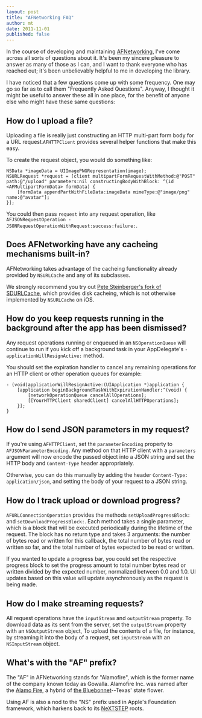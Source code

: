 ```yaml
---
layout: post
title: "AFNetworking FAQ"
author: mt
date: 2011-11-01
published: false
---
```


In the course of developing and maintaining [AFNetworking](https://github.com/gowalla/AFNetworking), I've come across all sorts of questions about it. It's been my sincere pleasure to answer as many of those as I can, and I want to thank everyone who has reached out; it's been unbelievably helpful to me in developing the library.

I have noticed that a few questions come up with some frequency.  One may go so far as to call them "Frequently Asked Questions". Anyway, I thought it might be useful to answer these all in one place, for the benefit of anyone else who might have these same questions:

## How do I upload a file?

Uploading a file is really just constructing an HTTP multi-part form body for a URL request.`AFHTTPClient` provides several helper functions that make this easy.

To create the request object, you would do something like:

	NSData *imageData = UIImagePNGRepresentation(image);
	NSURLRequest *request = [client multipartFormRequestWithMethod:@"POST" path:@"/upload" parameters:nil constructingBodyWithBlock: ^(id <AFMultipartFormData> formData) {
		[formData appendPartWithFileData:imageData mimeType:@"image/png" name:@"avatar"];
	}];

You could then pass `request` into any request operation, like `AFJSONRequestOperation -JSONRequestOperationWithRequest:success:failure:`.

## Does AFNetworking have any cacheing mechanisms built-in?

AFNetworking takes advantage of the cacheing functionality already provided by `NSURLCache` and any of its subclasses.

We strongly recommend you try out [Pete Steinberger's fork of SDURLCache](https://github.com/steipete/SDURLCache), which provides disk cacheing, which is not otherwise implemented by `NSURLCache` on iOS.

## How do you keep requests running in the background after the app has been dismissed?

Any request operations running or enqueued in an `NSOperationQueue` will continue to run if you kick off a background task in your AppDelegate's `-applicationWillResignActive:` method. 

You should set the expiration handler to cancel any remaining operations for an HTTP client or other operation queues for example:

	- (void)applicationWillResignActive:(UIApplication *)application {
    	[application beginBackgroundTaskWithExpirationHandler:^(void) {
			[networkOperationQueue cancelAllOperations];
        	[[YourHTTPClient sharedClient] cancelAllHTTPOperations];
    	}];
	}

## How do I send JSON parameters in my request?

If you're using `AFHTTPClient`, set the `parameterEncoding` property to `AFJSONParameterEncoding`. Any method on that HTTP client with a `parameters` argument will now encode the passed object into a JSON string and set the HTTP body and `Content-Type` header appropriately.

Otherwise, you can do this manually by adding the header `Content-Type: application/json`, and setting the body of your request to a JSON string.

## How do I track upload or download progress?

`AFURLConnectionOperation` provides the methods `setUploadProgressBlock:` and `setDownloadProgressBlock:`. Each method takes a single parameter, which is a block that will be executed periodically during the lifetime of the request. The block has no return type and takes 3 arguments: the number of bytes read or written for this callback, the total number of bytes read or written so far, and the total number of bytes expected to be read or written.

If you wanted to update a progress bar, you could set the respective progress block to set the progress amount to total number bytes read or written divided by the expected number, normalized between 0.0 and 1.0. UI updates based on this value will update asynchronously as the request is being made.

## How do I make streaming requests?

All request operations have the `inputStream` and `outputStream` property. To download data as its sent from the server, set the `outputStream` property with an `NSOutputStream` object,  To upload the contents of a file, for instance, by streaming it into the body of a request, set `inputStream` with an `NSInputStream` object.

## What's with the "AF" prefix?

The "AF" in AFNetworking stands for "Alamofire", which is the former name of the company known today as Gowalla. Alamofire Inc. was named after the [Alamo Fire](http://aggie-horticulture.tamu.edu/wildseed/alamofire.html), a hybrid of [the Bluebonnet](http://en.wikipedia.org/wiki/Bluebonnet_(plant))--Texas' state flower.

Using AF is also a nod to the "NS" prefix used in Apple's Foundation framework, which harkens back to its [NeXTSTEP](http://en.wikipedia.org/wiki/NeXTSTEP) roots.
